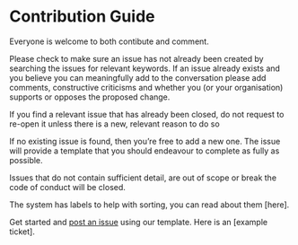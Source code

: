 # Contribution Guide
Everyone is welcome to both contibute and comment.

Please check to make sure an issue has not already been created by searching the issues for relevant keywords. If an issue already exists and you believe you can meaningfully add to the conversation please add comments, constructive criticisms and whether you (or your organisation) supports or opposes the proposed change.

If you find a relevant issue that has already been closed, do not request to re-open it unless there is a new, relevant reason to do so

If no existing issue is found, then you’re free to add a new one. The issue will provide a template that you should endeavour to complete as fully as possible. 

Issues that do not contain sufficient detail, are out of scope or break the code of conduct will be closed.

The system has labels to help with sorting, you can read about them [here].

Get started and [post an issue](https://github.com/OpenWebAdvocacy/OpenWebCompetitionPlatform/issues/new?assignees=&labels=&projects=&template=post-an-issue.md&title=) using our template. Here is an [example ticket].